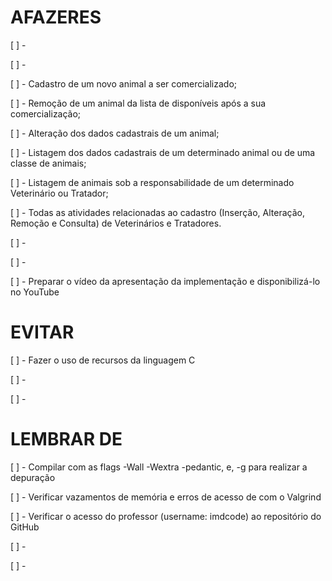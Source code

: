 # AFAZERES

 [ ] - 

 [ ] - 

 [ ] - Cadastro de um novo animal a ser comercializado;

 [ ] - Remoção de um animal da lista de disponíveis após a sua comercialização;

 [ ] - Alteração dos dados cadastrais de um animal;

 [ ] - Listagem dos dados cadastrais de um determinado animal ou de uma classe de animais;

 [ ] - Listagem de animais sob a responsabilidade de um determinado Veterinário ou Tratador;

 [ ] - Todas as atividades relacionadas ao cadastro (Inserção, Alteração, Remoção e Consulta) de Veterinários e Tratadores.

 [ ] - 
 
 [ ] - 

 [ ] - Preparar o vídeo da apresentação da implementação e disponibilizá-lo no YouTube


# EVITAR

 [ ] - Fazer o uso de recursos da linguagem C

 [ ] - 
 
 [ ] - 

 
# LEMBRAR DE

 [ ] - Compilar com as flags -Wall -Wextra -pedantic, e, -g para realizar a depuração

 [ ] - Verificar vazamentos de memória e erros de acesso de com o Valgrind

 [ ] - Verificar o acesso do professor (username: imdcode) ao repositório do GitHub
 
 [ ] - 
 
 [ ] - 

